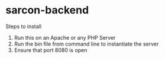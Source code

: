 # sarcon-backend

Steps to install

1. Run this on an Apache or any PHP Server
2. Run the bin file from command line to instantiate the server
3. Ensure that port 8080 is open
